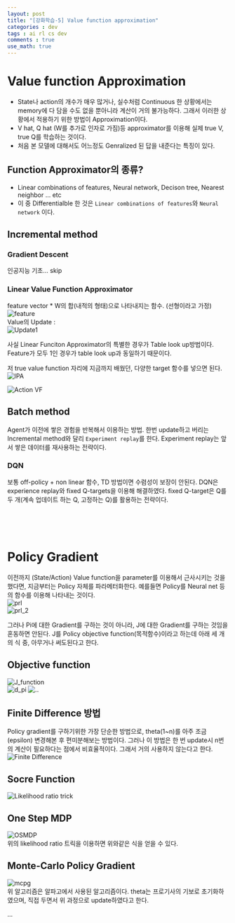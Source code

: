 ```yaml
---
layout: post
title: "[강화학습-5] Value function approximation"
categories : dev
tags : ai rl cs dev
comments : true
use_math: true
---
```





# Value function Approximation
 - State나 action의 개수가 매우 많거나, 실수처럼 Continuous 한 상황에서는 memory에 다 담을 수도 없을 뿐아니라 계산이 거의 불가능하다. 그래서 이러한 상황에서 적용하기 위한 방법이 Approximation이다.  
 - V hat, Q hat (W를 추가로 인자로 가짐)등 approximator를 이용해 실제 true V, true Q를 학습하는 것이다.  
 - 처음 본 모델에 대해서도 어느정도 Genralized 된 답을 내준다는 특징이 있다.

## Function Approximator의 종류?
 - Linear combinations of features, Neural network, Decison tree, Nearest neighbor ...  etc  
 - 이 중 Differentialble 한 것은 `Linear combinations of features`와 `Neural network` 이다.  


## Incremental method  
### Gradient Descent
  인공지능 기초... skip


### Linear Value Function Approximator
 feature vector * W의 합(내적의 형태)으로 나타내지는 함수. (선형이라고 가정)  
![feature](https://github.com/leeseho/leeseho.github.io/blob/master/_posts/images/2020-04-22-21-06-39.png?raw=true)  
 Value의 Update :  
 ![Update1](https://github.com/leeseho/leeseho.github.io/blob/master/_posts/images/2020-04-22-21-08-33.png?raw=true)  


 사실 Linear Funciton Approximator의 특별한 경우가 Table look up방법이다. Feature가 모두 1인 경우가 table look up과 동일하기 때문이다. 

저 true value function 자리에 지금까지 배웠던, 다양한 target 함수를 넣으면 된다. 
![IPA](https://github.com/leeseho/leeseho.github.io/blob/master/_posts/images/2020-04-22-21-17-27.png?raw=true)  

![Action VF](https://github.com/leeseho/leeseho.github.io/blob/master/_posts/images/2020-04-22-21-20-38.png?raw=true)  




## Batch method
 Agent가 이전에 쌓은 경험을 반복해서 이용하는 방법. 한번 update하고 버리는 Incremental method와 달리 `Experiment replay`를 한다. Experiment replay는 앞서 쌓은 데이터를 재사용하는 전략이다.  


 ### DQN  
 보통 off-policy + non linear 함수, TD 방법이면 수렴성이 보장이 안된다. DQN은 experience replay와 fixed Q-targets을 이용해 해결하였다. fixed Q-target은 Q를 두 개(계속 업데이트 하는 Q, 고정하는 Q)를 활용하는 전략이다.  

<br><br><br>  


# Policy Gradient
 이전까지 (State/Action) Value function을 parameter를 이용해서 근사시키는 것을 했다면, 지금부터는 Policy 자체를 파라메터화한다. 예를들면 Policy를 Neural net 등의 함수를 이용해 나타내는 것이다.  
![prl](https://github.com/leeseho/leeseho.github.io/blob/master/_posts/images/2020-04-27-11-51-12.png?raw=true)  
![prl_2](https://github.com/leeseho/leeseho.github.io/blob/master/_posts/images/2020-04-27-11-51-39.png?raw=true)  

 그러나 Pi에 대한 Gradient를 구하는 것이 아니라, J에 대한 Gradient를 구하는 것임을 혼동하면 안된다. J를 Policy objective function(목적함수)이라고 하는데 아래 세 개의 식 중, 아무거나 써도된다고 한다.  

## Objective function
![J_function](https://github.com/leeseho/leeseho.github.io/blob/master/_posts/images/2020-04-27-10-44-02.png?raw=true)  
![d_pi](https://github.com/leeseho/leeseho.github.io/blob/master/_posts/images/2020-04-27-12-07-36.png?raw=true)
![..](https://github.com/leeseho/leeseho.github.io/blob/master/_posts/images/2020-04-27-10-50-14.png?raw=true)


## Finite Difference 방법
 Policy gradient를 구하기위한 가장 단순한 방법으로, theta(1~n)를 아주 조금(epsilon) 변경해본 후 편미분해보는 방법이다. 그러나 이 방법은 한 번 update시 n번의 계산이 필요하다는 점에서 비효율적이다. 그래서 거의 사용하지 않는다고 한다.  
 ![Finite Difference](https://github.com/leeseho/leeseho.github.io/blob/master/_posts/images/2020-04-27-10-54-41.png?raw=true)  

## Socre Function
 ![Likelihood ratio trick](https://github.com/leeseho/leeseho.github.io/blob/master/_posts/images/2020-04-27-12-09-06.png?raw=true)  


## One Step MDP
![OSMDP](https://github.com/leeseho/leeseho.github.io/blob/master/_posts/images/2020-04-27-12-14-51.png?raw=true)  
 위의 likelihood ratio 트릭을 이용하면 위와같은 식을 얻을 수 있다.  

## Monte-Carlo Policy Gradient  
![mcpg](https://github.com/leeseho/leeseho.github.io/blob/master/_posts/images/2020-04-27-11-31-44.png?raw=true)  
 위 알고리즘은 알파고에서 사용된 알고리즘이다. theta는 프로기사의 기보로 초기화하였으며, 직접 두면서 위 과정으로 update하였다고 한다.  

 ...